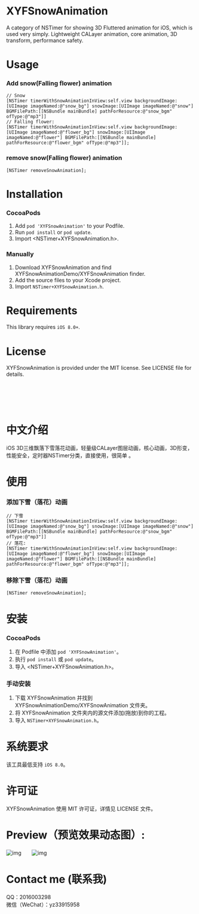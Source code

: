 # XYFSnowAnimation
A category of NSTimer for showing 3D Fluttered animation for iOS, which is used very simply. Lightweight CALayer animation, core animation, 3D transform, performance safety. 
  
  Usage
==============

### Add snow(Falling flower) animation
```objc
// Snow
[NSTimer timerWithSnowAnimationInView:self.view backgroundImage:[UIImage imageNamed:@"snow_bg"] snowImage:[UIImage imageNamed:@"snow"] BGMFilePath:[[NSBundle mainBundle] pathForResource:@"snow_bgm" ofType:@"mp3"]]
// Falling flower:
[NSTimer timerWithSnowAnimationInView:self.view backgroundImage:[UIImage imageNamed:@"flower_bg"] snowImage:[UIImage imageNamed:@"flower"] BGMFilePath:[[NSBundle mainBundle] pathForResource:@"flower_bgm" ofType:@"mp3"]];
```  
### remove snow(Falling flower) animation
```objc
[NSTimer removeSnowAnimation];
```

Installation
==============

### CocoaPods

1. Add `pod 'XYFSnowAnimation'` to your Podfile.
2. Run `pod install` or `pod update`.
3. Import \<NSTimer+XYFSnowAnimation.h\>.

### Manually

1. Download XYFSnowAnimation and find XYFSnowAnimationDemo/XYFSnowAnimation finder.
2. Add the source files to your Xcode project.
3. Import `NSTimer+XYFSnowAnimation.h`.

Requirements
==============
This library requires `iOS 8.0+`.

License
==============
XYFSnowAnimation is provided under the MIT license. See LICENSE file for details.  

<br/><br/>
---
中文介绍
==============
iOS 3D三维飘落下雪落花动画，轻量级CALayer图层动画，核心动画，3D形变，性能安全，定时器NSTimer分类，直接使用，很简单 。<br/>

  使用
==============

### 添加下雪（落花）动画
```objc
// 下雪
[NSTimer timerWithSnowAnimationInView:self.view backgroundImage:[UIImage imageNamed:@"snow_bg"] snowImage:[UIImage imageNamed:@"snow"] BGMFilePath:[[NSBundle mainBundle] pathForResource:@"snow_bgm" ofType:@"mp3"]]
// 落花:
[NSTimer timerWithSnowAnimationInView:self.view backgroundImage:[UIImage imageNamed:@"flower_bg"] snowImage:[UIImage imageNamed:@"flower"] BGMFilePath:[[NSBundle mainBundle] pathForResource:@"flower_bgm" ofType:@"mp3"]];
```  
### 移除下雪（落花）动画
```objc
[NSTimer removeSnowAnimation];
```

安装
==============

### CocoaPods

1. 在 Podfile 中添加 `pod 'XYFSnowAnimation'`。
2. 执行 `pod install` 或 `pod update`。
3. 导入 \<NSTimer+XYFSnowAnimation.h\>。

### 手动安装

1. 下载 XYFSnowAnimation 并找到 XYFSnowAnimationDemo/XYFSnowAnimation 文件夹。
2. 将 XYFSnowAnimation 文件夹内的源文件添加(拖放)到你的工程。
3. 导入 `NSTimer+XYFSnowAnimation.h`。

系统要求
==============
该工具最低支持 `iOS 8.0`。

许可证
==============
XYFSnowAnimation 使用 MIT 许可证，详情见 LICENSE 文件。 
# Preview（预览效果动态图）:
![img](https://github.com/CoderXYF/XYFSnowAnimation/blob/master/previewEffectGIFImage/snow.gif)　　![img](https://github.com/CoderXYF/XYFSnowAnimation/blob/master/previewEffectGIFImage/fallingFlower.gif)  

# Contact me (联系我)  
QQ：2016003298  
微信（WeChat）：yz33915958
